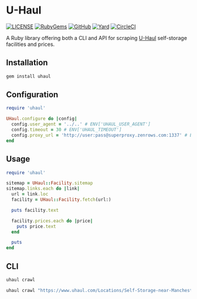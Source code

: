 # U-Haul

[![LICENSE](https://img.shields.io/badge/license-MIT-blue.svg)](https://github.com/ksylvest/uhaul/blob/main/LICENSE)
[![RubyGems](https://img.shields.io/gem/v/uhaul)](https://rubygems.org/gems/uhaul)
[![GitHub](https://img.shields.io/badge/github-repo-blue.svg)](https://github.com/ksylvest/uhaul)
[![Yard](https://img.shields.io/badge/docs-site-blue.svg)](https://uhaul.ksylvest.com)
[![CircleCI](https://img.shields.io/circleci/build/github/ksylvest/uhaul)](https://circleci.com/gh/ksylvest/uhaul)

A Ruby library offering both a CLI and API for scraping [U-Haul](https://www.publicstorage.com/) self-storage facilities and prices.

## Installation

```bash
gem install uhaul
```

## Configuration

```ruby
require 'uhaul'

UHaul.configure do |config|
  config.user_agent = '../..' # ENV['UHAUL_USER_AGENT']
  config.timeout = 30 # ENV['UHAUL_TIMEOUT']
  config.proxy_url = 'http://user:pass@superproxy.zenrows.com:1337' # ENV['UHAUL_PROXY_URL']
end
```

## Usage

```ruby
require 'uhaul'

sitemap = UHaul::Facility.sitemap
sitemap.links.each do |link|
  url = link.loc
  facility = UHaul::Facility.fetch(url:)

  puts facility.text

  facility.prices.each do |price|
    puts price.text
  end

  puts
end
```

## CLI

```bash
uhaul crawl
```

```bash
uhaul crawl "https://www.uhaul.com/Locations/Self-Storage-near-Manchester-Township-NJ-08759/925037/"
```
